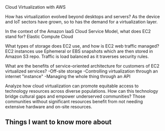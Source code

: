 Cloud Virtualization with AWS

How has virtualization evolved beyond desktops and servers?
As the device and IoT sectors have grown, so to has the demand for a virtualization layer.

In the context of the Amazon IaaS Cloud Service Model, what does EC2 stand for?
Elastic Compute Cloud 

What types of storage does EC2 use, and how is EC2 web traffic managed?
EC2 instances use Ephemeral or EBS snapshots which are then stored in Amazon S3 repo.  Traffic is load balanced as it traverses security rules.

What are the benefits of service-oriented architecture for customers of EC2 virtualized services?
-Off-site storage
-Controlling virtualization through an internet "instance"
-Managing the whole thing through an API

Analyze how cloud virtualization can promote equitable access to technology resources across diverse populations. How can this technology bridge cultural gaps and empower underserved communities?
Those communities without significant resources benefit from not needing extensive hardware and on-site resources.

## Things I want to know more about
